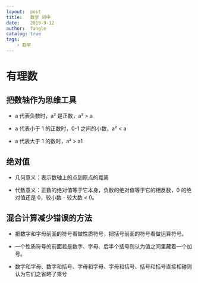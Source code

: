 ```yaml
---
layout:  post
title:   数学 初中
date:    2019-9-12
author:  Tangle
catalog: true
tags:
    - 数学
---
```


# 有理数

## 把数轴作为思维工具

- a 代表负数时，a² 是正数，a² > a

- a 代表小于 1 的正数时，0-1 之间的小数，a² < a

- a 代表大于 1 的数时，a²  > a1

## 绝对值

- 几何意义：表示数轴上的点到原点的距离

- 代数意义：正数的绝对值等于它本身，负数的绝对值等于它的相反数，0 的绝对值还是 0，较小数 - 较大数 < 0。

## 混合计算减少错误的方法

- 把数字和字母前面的符号看做性质符号，把括号前面的符号看做运算符号。

- 一个性质符号的前面若是数字、字母、后半个括号则认为值之间里藏着一个加号。

- 数字和字母、数字和括号、字母和字母、字母和括号、括号和括号直接相碰则认为它们之省略了乘号
